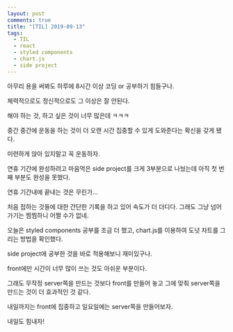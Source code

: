 ```yaml
---
layout: post
comments: true
title: "[TIL] 2019-09-13"
tags:
  - TIL
  - react
  - styled components
  - chart.js
  - side project
---
```


아무리 용을 써봐도 하루에 8시간 이상 코딩 or 공부하기 힘들구나.

체력적으로도 정신적으로도 그 이상은 잘 안된다.

해야 하는 것, 하고 싶은 것이 너무 많은데 ㅋㅋㅋ

중간 중간에 운동을 하는 것이 더 오랜 시간 집중할 수 있게 도와준다는 확신을 갖게 됐다.

미련하게 앉아 있지말고 꼭 운동하자.

연휴 기간에 완성하려고 마음먹은 side project를 크게 3부분으로 나눴는데 아직 첫 번째 부분도 완성을 못했다.

연휴 기간내에 끝내는 것은 무린가...

처음 접하는 것들에 대한 간단한 기록을 하고 있어 속도가 더 더디다. 그래도 그냥 넘어가기는 찜찜하니 어쩔 수가 없네.

오늘은 styled components 공부를 조금 더 했고, chart.js를 이용하여 도넛 차트를 그리는 방법을 확인했다.

side project에 공부한 것을 바로 적용해보니 재미있구나.

front에만 시간이 너무 많이 쓰는 것도 아쉬운 부분이다.

그래도 무작정 server쪽을 만드는 것보다 front를 만들어 놓고 그에 맞춰 server쪽을 만드는 것이 더 효과적인 것 같다.

내일까지는 front에 집중하고 일요일에는 server쪽을 만들어보자.

내일도 힘내자!
